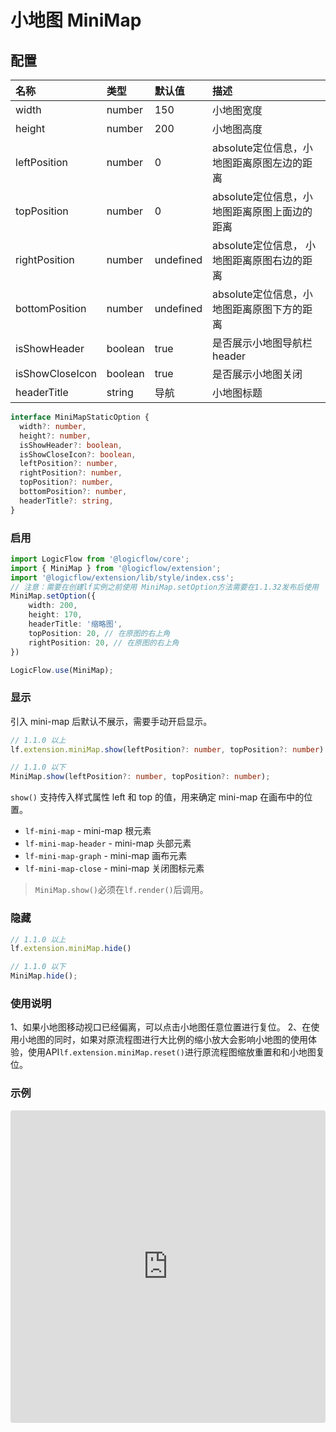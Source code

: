 # 小地图 MiniMap

## 配置

| 名称 | 类型 | 默认值 | 描述 |
| :- | :- | :- | :- |
| width | number | 150 | 小地图宽度 |
| height | number | 200 | 小地图高度 |
| leftPosition | number | 0 | absolute定位信息，小地图距离原图左边的距离 |
| topPosition | number | 0 |  absolute定位信息，小地图距离原图上面边的距离 |
| rightPosition | number | undefined | absolute定位信息， 小地图距离原图右边的距离 |
| bottomPosition | number | undefined |  absolute定位信息，小地图距离原图下方的距离 |
| isShowHeader | boolean | true | 是否展示小地图导航栏header |
| isShowCloseIcon | boolean | true | 是否展示小地图关闭 |
| headerTitle | string | 导航 | 小地图标题 |


```ts
interface MiniMapStaticOption {
  width?: number,
  height?: number,
  isShowHeader?: boolean,
  isShowCloseIcon?: boolean,
  leftPosition?: number,
  rightPosition?: number,
  topPosition?: number,
  bottomPosition?: number,
  headerTitle?: string,
}
```
### 启用

```ts
import LogicFlow from '@logicflow/core';
import { MiniMap } from '@logicflow/extension';
import '@logicflow/extension/lib/style/index.css';
// 注意：需要在创建lf实例之前使用 MiniMap.setOption方法需要在1.1.32发布后使用
MiniMap.setOption({
    width: 200,
    height: 170,
    headerTitle: '缩略图',
    topPosition: 20, // 在原图的右上角
    rightPosition: 20, // 在原图的右上角
})

LogicFlow.use(MiniMap);
```

### 显示

引入 mini-map 后默认不展示，需要手动开启显示。

```ts
// 1.1.0 以上
lf.extension.miniMap.show(leftPosition?: number, topPosition?: number)

// 1.1.0 以下
MiniMap.show(leftPosition?: number, topPosition?: number);
```

`show()` 支持传入样式属性 left 和 top 的值，用来确定 mini-map 在画布中的位置。

- `lf-mini-map` - mini-map 根元素
- `lf-mini-map-header` - mini-map 头部元素
- `lf-mini-map-graph` - mini-map 画布元素
- `lf-mini-map-close` - mini-map 关闭图标元素

> `MiniMap.show()`必须在`lf.render()`后调用。

### 隐藏

```ts
// 1.1.0 以上
lf.extension.miniMap.hide()

// 1.1.0 以下
MiniMap.hide();

```

### 使用说明
1、如果小地图移动视口已经偏离，可以点击小地图任意位置进行复位。
2、在使用小地图的同时，如果对原流程图进行大比例的缩小放大会影响小地图的使用体验，使用API`lf.extension.miniMap.reset()`进行原流程图缩放重置和和小地图复位。

### 示例

<iframe src="https://codesandbox.io/embed/intelligent-matsumoto-t1dc5?fontsize=14&hidenavigation=1&theme=dark&view=preview"
     style="width:100%; height:500px; border:0; border-radius: 4px; overflow:hidden;"
     title="intelligent-matsumoto-t1dc5"
     allow="accelerometer; ambient-light-sensor; camera; encrypted-media; geolocation; gyroscope; hid; microphone; midi; payment; usb; vr; xr-spatial-tracking"
     sandbox="allow-forms allow-modals allow-popups allow-presentation allow-same-origin allow-scripts"
   ></iframe>
